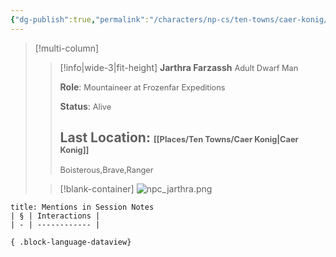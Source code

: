 ```yaml
---
{"dg-publish":true,"permalink":"/characters/np-cs/ten-towns/caer-konig/jarthra-farzassh/"}
---
```


>[!multi-column]
>> [!info|wide-3|fit-height] **Jarthra Farzassh**
>> <span style="font-size: 0.8rem;">Adult Dwarf Man</span>
>>
>>**Role**:
>><span style="font-size: 0.8rem;">Mountaineer at Frozenfar Expeditions</span>
>>
>>**Status**:
>><span style="font-size: 0.8rem;">Alive</span> 
>>
>>**Last Location**:
>><span style="font-size: 0.8rem;">[[Places/Ten Towns/Caer Konig\|Caer Konig]]</span>
>>  ---
>>  <span style="font-size: 0.8rem;">Boisterous,Brave,Ranger</span>
>
>> [!blank-container]
>> ![npc_jarthra.png](/img/user/_attachments/npcs/npc_jarthra.png)
> 


````ad-example
title: Mentions in Session Notes
| § | Interactions |
| - | ------------ |

{ .block-language-dataview}
````

